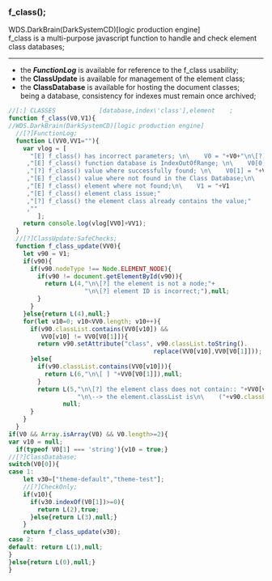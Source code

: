### f_class();

WDS.DarkBrain(DarkSystemCD)[logic production engine]<br>
f_class is a multi-purpose javascript function to handle and check element class databases;<hr>

* the ***FunctionLog*** is available for reference to the f_class usability;
* the **ClassUpdate** is available for management of the element class;
* the **ClassDatabase** is available for hosting the document classes;<br>
being a database, consistency for indexes must remain once archived;

```javascript
//[:] CLASSES            [database,index\'class'],element    ;
function f_class(V0,V1){
//WDS.DarkBrain(DarkSystemCD)[logic production engine]
  //[?]FunctionLog;
  function L(VV0,VV1=""){
    var vlog = [
      "[E] f_class() has incorrect parameters; \n\    V0 = "+V0+"\n\[?] V0 must be array with length 2; [X,X]"
     ,"[E] f_class() function database is IndexOutOfRange; \n\    V0[0] = "+V0[0]
     ,"[?] f_class() value where successfully found; \n\    V0[1] = "+V0[1]
     ,"[E] f_class() value where not found in the Class Database;\n\    V0[1] = "+V0[1]
     ,"[E] f_class() element where not found;\n\    V1 = "+V1
     ,"[E] f_class() element class issue;"
     ,"[?] f_class() the element class already contains the value;"
     ,""
        ];
    return console.log(vlog[VV0]+VV1);
  }
  //[?]ClassUpdate:SafeChecks;
  function f_class_update(VV0){
    let v90 = V1;
    if(v90){
      if(v90.nodeType !== Node.ELEMENT_NODE){
        if(v90 != document.getElementById(v90)){
          return L(4,"\n\[?] the element is not a node;"+
                     "\n\[?] element ID is incorrect;"),null;
        }
      }
    }else{return L(4),null;}
    for(let v10=0; v10<VV0.length; v10++){
      if(v90.classList.contains(VV0[v10]) &&
         VV0[v10] != VV0[V0[1]]){
        return v90.setAttribute("class", v90.classList.toString().
                                        replace(VV0[v10],VV0[V0[1]]));
      }else{
        if(v90.classList.contains(VV0[v10])){
          return L(6,"\n\[ ] "+VV0[V0[1]]),null;
        }
        return L(5,"\n\[?] the element class does not contain:: "+VV0[v10]+
                   "\n\--> the element.classList is\n\    ("+v90.classList+")"),
               null;
      }
    }
  }
if(V0 && Array.isArray(V0) && V0.length>=2){
var v10 = null;
  if(typeof V0[1] === 'string'){v10 = true;}
//[?]ClassDatabase;
switch(V0[0]){
case 1:
    let v30=["theme-default","theme-test"];
    //[?]CheckOnly;
    if(v10){
      if(v30.indexOf(V0[1])>=0){
        return L(2),true;
      }else{return L(3),null;}
    }
    return f_class_update(v30);
case 2:
default: return L(1),null;
}
}else{return L(0),null;}
}
```
